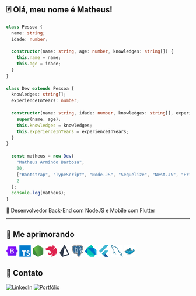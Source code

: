 ## 🃏 Olá, meu nome é <strong>Matheus!</strong>

```TypeScript
class Pessoa {
  name: string;
  idade: number;

  constructor(name: string, age: number, knowledges: string[]) {
    this.name = name;
    this.age = idade;
  }
}

class Dev extends Pessoa {
  knowledges: string[];
  experienceInYears: number;

  constructor(name: string, idade: number, knowledges: string[], experienceInYears: number) {
    super(name, age);
    this.knowledges = knowledges;
    this.experienceInYears = experienceInYears;
  }
}

  const matheus = new Dev(
    "Matheus Armindo Barbosa",
    20,
    ["Bootstrap", "TypeScript", "Node.JS", "Sequelize", "Nest.JS", "Prisma", "PostgreSQL", "Dart", "Flutter", "MySQL", "Docker"],
    2
  );
  console.log(matheus);
}
```

🔭 Desenvolvedor Back-End com NodeJS e Mobile com Flutter

----

## 🚀 Me aprimorando


<code><img height="32" src="https://raw.githubusercontent.com/devicons/devicon/master/icons/bootstrap/bootstrap-original.svg" alt="Bootstrap"/></code>
<code><img height="32" src="https://raw.githubusercontent.com/devicons/devicon/master/icons/typescript/typescript-original.svg" alt="Typescript"/></code>
<code><img height="32" src="https://raw.githubusercontent.com/devicons/devicon/master/icons/nodejs/nodejs-original.svg" alt="Node.JS"/></code>
<code><img height="32" src="https://raw.githubusercontent.com/devicons/devicon/master/icons/nestjs/nestjs-original.svg" alt="Nest.JS"/></code>
<code><img height="32" src="https://raw.githubusercontent.com/devicons/devicon/master/icons/prisma/prisma-original.svg" alt="Prisma"/></code>
<code><img height="32" src="https://raw.githubusercontent.com/devicons/devicon/master/icons/postgresql/postgresql-original.svg" alt="PostgreSQL"/></code>
<code><img height="32" src="https://raw.githubusercontent.com/devicons/devicon/master/icons/dart/dart-original.svg" alt="dart"/></code>
<code><img height="32" src="https://raw.githubusercontent.com/devicons/devicon/master/icons/flutter/flutter-original.svg" alt="Flutter"/></code>
<code><img height="32" src="https://raw.githubusercontent.com/devicons/devicon/master/icons/mysql/mysql-original.svg" alt="MySQL"/></code>
<code><img height="32" src="https://raw.githubusercontent.com/devicons/devicon/master/icons/docker/docker-original.svg" alt="Docker"/></code>


## 📱 Contato
<a href="https://www.linkedin.com/in/matheus-armindo-47138a224/"><img alt="LinkedIn" src="https://img.shields.io/badge/LinkedIn-0077B5?style=for-the-badge&logo=linkedin&logoColor=white"/></a>
<a href="https://www.instagram.com/armindomatheus/"><img alt="Portfólio" src="https://img.shields.io/badge/Instagram-E4405F?style=for-the-badge&logo=instagram&logoColor=white"/></a>

